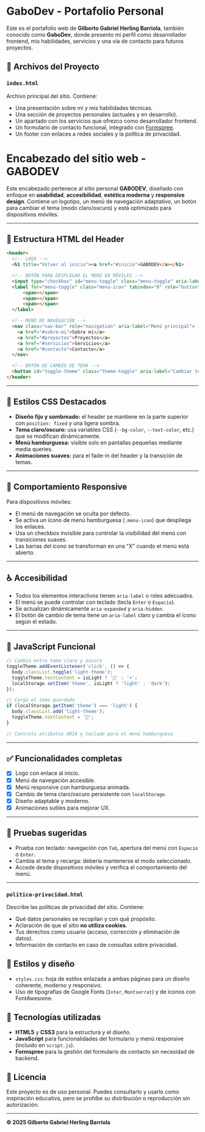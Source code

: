 # GaboDev - Portafolio Personal

Este es el portafolio web de **Gilberto Gabriel Herling Barriola**, también conocido como **GaboDev**, donde presento mi perfil como desarrollador frontend, mis habilidades, servicios y una vía de contacto para futuros proyectos.

## 📂 Archivos del Proyecto

### `index.html`
Archivo principal del sitio. Contiene:

- Una presentación sobre mí y mis habilidades técnicas.
- Una sección de proyectos personales (actuales y en desarrollo).
- Un apartado con los servicios que ofrezco como desarrollador frontend.
- Un formulario de contacto funcional, integrado con [Formspree](https://formspree.io/).
- Un footer con enlaces a redes sociales y la política de privacidad.

# Encabezado del sitio web - GABODEV

Este encabezado pertenece al sitio personal **GABODEV**, diseñado con enfoque en **usabilidad**, **accesibilidad**, **estética moderna** y **responsive design**. Contiene un logotipo, un menú de navegación adaptativo, un botón para cambiar el tema (modo claro/oscuro) y está optimizado para dispositivos móviles.

---

## 📌 Estructura HTML del Header

```html
<header>
  <!-- LOGO -->
  <h1 title="Volver al inicio"><a href="#inicio">GABODEV</a></h1>

  <!-- BOTÓN PARA DESPLEGAR EL MENÚ EN MÓVILES -->
  <input type="checkbox" id="menu-toggle" class="menu-toggle" aria-label="Abrir menú de navegación"/>
  <label for="menu-toggle" class="menu-icon" tabindex="0" role="button" aria-controls="menu" aria-expanded="false">
      <span></span>
      <span></span>
      <span></span>
  </label>

  <!-- MENÚ DE NAVEGACIÓN -->
  <nav class="nav-bar" role="navigation" aria-label="Menú principal">
    <a href="#sobre-mi">Sobre mí</a>
    <a href="#proyectos">Proyectos</a>
    <a href="#servicios">Servicios</a>
    <a href="#contacto">Contacto</a>
  </nav>

  <!-- BOTÓN DE CAMBIO DE TEMA -->
  <button id="toggle-theme" class="theme-toggle" aria-label="Cambiar tema">☀️</button>
</header>
```

---

## 🎨 Estilos CSS Destacados

- **Diseño fijo y sombreado:** el header se mantiene en la parte superior con `position: fixed` y una ligera sombra.
- **Tema claro/oscuro:** usa variables CSS (`--bg-color`, `--text-color`, etc.) que se modifican dinámicamente.
- **Menú hamburguesa:** visible solo en pantallas pequeñas mediante media queries.
- **Animaciones suaves:** para el fade-in del header y la transición de temas.

---

## 🔁 Comportamiento Responsive

Para dispositivos móviles:

- El menú de navegación se oculta por defecto.
- Se activa un ícono de menú hamburguesa (`.menu-icon`) que despliega los enlaces.
- Usa un checkbox invisible para controlar la visibilidad del menú con transiciones suaves.
- Las barras del ícono se transforman en una "X" cuando el menú está abierto.

---

## ♿ Accesibilidad

- Todos los elementos interactivos tienen `aria-label` o roles adecuados.
- El menú se puede controlar con teclado (tecla `Enter` o `Espacio`).
- Se actualizan dinámicamente `aria-expanded` y `aria-hidden`.
- El botón de cambio de tema tiene un `aria-label` claro y cambia el ícono según el estado.

---

## 🧠 JavaScript Funcional

```js
// Cambia entre tema claro y oscuro
toggleTheme.addEventListener('click', () => {
  body.classList.toggle('light-theme');
  toggleTheme.textContent = isLight ? '🌙' : '☀️';
  localStorage.setItem('theme', isLight ? 'light' : 'dark');
});

// Carga el tema guardado
if (localStorage.getItem('theme') === 'light') {
  body.classList.add('light-theme');
  toggleTheme.textContent = '🌙';
}

// Controla atributos ARIA y teclado para el menú hamburguesa
```

---

## ✅ Funcionalidades completas

- [x] Logo con enlace al inicio.
- [x] Menú de navegación accesible.
- [x] Menú responsive con hamburguesa animada.
- [x] Cambio de tema claro/oscuro persistente con `localStorage`.
- [x] Diseño adaptable y moderno.
- [x] Animaciones sutiles para mejorar UX.

---

## 🧪 Pruebas sugeridas

- Prueba con teclado: navegación con `Tab`, apertura del menú con `Espacio` o `Enter`.
- Cambia el tema y recarga: debería mantenerse el modo seleccionado.
- Accede desde dispositivos móviles y verifica el comportamiento del menú.

---

### `politica-privacidad.html`
Describe las políticas de privacidad del sitio. Contiene:

- Qué datos personales se recopilan y con qué propósito.
- Aclaración de que el sitio **no utiliza cookies**.
- Tus derechos como usuario (acceso, corrección y eliminación de datos).
- Información de contacto en caso de consultas sobre privacidad.

## 🎨 Estilos y diseño

- `styles.css`: hoja de estilos enlazada a ambas páginas para un diseño coherente, moderno y responsivo.
- Uso de tipografías de Google Fonts (`Inter`, `Montserrat`) y de iconos con FontAwesome.

## 🚀 Tecnologías utilizadas

- **HTML5** y **CSS3** para la estructura y el diseño.
- **JavaScript** para funcionalidades del formulario y menú responsive (incluido en `script.js`).
- **Formspree** para la gestión del formulario de contacto sin necesidad de backend.

## 📄 Licencia

Este proyecto es de uso personal. Puedes consultarlo y usarlo como inspiración educativa, pero se prohíbe su distribución o reproducción sin autorización.

---

**© 2025 Gilberto Gabriel Herling Barriola**
